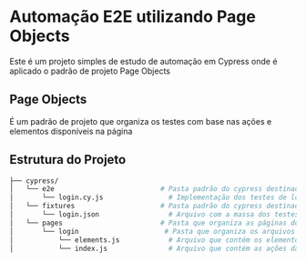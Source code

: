 # Automação E2E utilizando Page Objects
Este é um projeto simples de estudo de automação em Cypress onde é aplicado o padrão de projeto Page Objects

## Page Objects 
É um padrão de projeto que organiza os testes com base nas ações e elementos disponíveis na página 

## Estrutura do Projeto 

```bash
├── cypress/
│   └── e2e                          # Pasta padrão do cypress destinada aos testes de ponta a ponta
│       └── login.cy.js                # Implementação dos testes de login 
│   └── fixtures                     # Pasta padrão do cypress destinada às massas de dados estáticas 
│       └── login.json                 # Arquivo com a massa dos testes do login.cy.js 
│   └── pages                        # Pasta que organiza as páginas dos testes do padrão page objects
│       └── login                     # Pasta que organiza os arquivos referentes à página login do projeto 
│           └── elements.js            # Arquivo que contém os elementos da página login, para ser utilizada no arquivo index.js  
│           └── index.js               # Arquivo que contém as ações da página login


